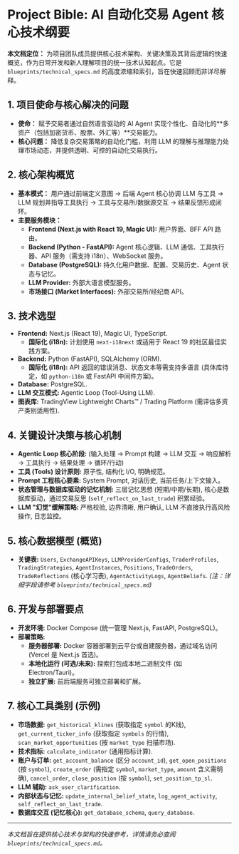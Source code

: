 # Project Bible: AI 自动化交易 Agent 核心技术纲要

**本文档定位：** 为项目团队成员提供核心技术架构、关键决策及其背后逻辑的快速概览，作为日常开发和新人理解项目的统一技术认知起点。它是 `blueprints/technical_specs.md` 的高度浓缩和索引，旨在快速回顾而非详尽解释。

## 1. 项目使命与核心解决的问题

*   **使命：** 赋予交易者通过自然语言驱动的 AI Agent 实现个性化、自动化的**多资产（包括加密货币、股票、外汇等）**交易能力。
*   **核心问题：** 降低复杂交易策略的自动化门槛，利用 LLM 的理解与推理能力处理市场动态，并提供透明、可控的自动化交易执行。

## 2. 核心架构概览

*   **基本模式：** 用户通过前端定义意图 -> 后端 Agent 核心协调 LLM 与工具 -> LLM 规划并指导工具执行 -> 工具与交易所/数据源交互 -> 结果反馈形成闭环。
*   **主要服务模块：**
    *   **Frontend (Next.js with React 19, Magic UI):** 用户界面、BFF API 路由。
    *   **Backend (Python - FastAPI):** Agent 核心逻辑、LLM 通信、工具执行器、API 服务（需支持 i18n）、WebSocket 服务。
    *   **Database (PostgreSQL):** 持久化用户数据、配置、交易历史、Agent 状态与记忆。
    *   **LLM Provider:** 外部大语言模型服务。
    *   **市场接口 (Market Interfaces):** 外部交易所/经纪商 API。

## 3. 技术选型

*   **Frontend:** Next.js (React 19), Magic UI, TypeScript.
    *   **国际化 (i18n):** 计划使用 `next-i18next` 或适用于 React 19 的社区最佳实践方案。
*   **Backend:** Python (FastAPI), SQLAlchemy (ORM).
    *   **国际化 (i18n):** API 返回的错误消息、状态文本等需支持多语言 (具体库待定，如 `python-i18n` 或 FastAPI 中间件方案)。
*   **Database:** PostgreSQL.
*   **LLM 交互模式:** Agentic Loop (Tool-Using LLM).
*   **图表库:** TradingView Lightweight Charts™ / Trading Platform (需评估多资产类别适用性).

## 4. 关键设计决策与核心机制

*   **Agentic Loop 核心阶段:** (输入处理 -> Prompt 构建 -> LLM 交互 -> 响应解析 -> 工具执行 -> 结果处理 -> 循环/行动)
*   **工具 (Tools) 设计原则:** 原子性, 结构化 I/O, 明确规范。
*   **Prompt 工程核心要素:** System Prompt, 对话历史, 当前任务/上下文输入。
*   **状态管理与数据库驱动的记忆机制:** 三层记忆思想 (短期/中期/长期), 核心是数据库驱动，通过交易反思 (`self_reflect_on_last_trade`) 积累经验。
*   **LLM "幻觉"缓解策略:** 严格校验, 边界清晰, 用户确认, LLM 不直接执行高风险操作, 日志监控。

## 5. 核心数据模型 (概览)

*   **关键表:** `Users`, `ExchangeAPIKeys`, `LLMProviderConfigs`, `TraderProfiles`, `TradingStrategies`, `AgentInstances`, `Positions`, `TradeOrders`, `TradeReflections` (核心学习表), `AgentActivityLogs`, `AgentBeliefs`.
*(注：详细字段请参考 `blueprints/technical_specs.md`)*

## 6. 开发与部署要点

*   **开发环境:** Docker Compose (统一管理 Next.js, FastAPI, PostgreSQL)。
*   **部署策略:**
    *   **服务器部署:** Docker 容器部署到云平台或自建服务器，通过域名访问 (Vercel 是 Next.js 首选)。
    *   **本地化运行 (可选/未来):** 探索打包成本地二进制文件 (如 Electron/Tauri)。
    *   **独立扩展:** 前后端服务可独立部署和扩展。

## 7. 核心工具类别 (示例)

*   **市场数据:** `get_historical_klines` (获取指定 `symbol` 的K线), `get_current_ticker_info` (获取指定 `symbols` 的行情), `scan_market_opportunities` (按 `market_type` 扫描市场).
*   **技术指标:** `calculate_indicator` (通用指标计算).
*   **账户与订单:** `get_account_balance` (区分 `account_id`), `get_open_positions` (按 `symbol`), `create_order` (需指定 `symbol`, `market_type`, `amount` 含义需明确), `cancel_order`, `close_position` (按 `symbol`), `set_position_tp_sl`.
*   **LLM 辅助:** `ask_user_clarification`.
*   **内部状态与记忆:** `update_internal_belief_state`, `log_agent_activity`, `self_reflect_on_last_trade`.
*   **数据库交互 (记忆核心):** `get_database_schema`, `query_database`.

---
*本文档旨在提供核心技术与架构的快速参考，详情请务必查阅 `blueprints/technical_specs.md`。*